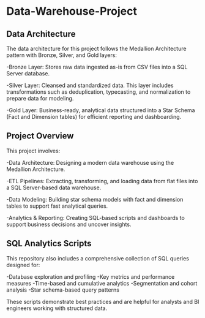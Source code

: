# Data-Warehouse-Project

## Data Architecture
The data architecture for this project follows the Medallion Architecture pattern with Bronze, Silver, and Gold layers:

-Bronze Layer: Stores raw data ingested as-is from CSV files into a SQL Server database.

-Silver Layer: Cleansed and standardized data. This layer includes transformations such as deduplication, typecasting, and normalization to prepare data for modeling.

-Gold Layer: Business-ready, analytical data structured into a Star Schema (Fact and Dimension tables) for efficient reporting and dashboarding.

## Project Overview
This project involves:

-Data Architecture: Designing a modern data warehouse using the Medallion Architecture.

-ETL Pipelines: Extracting, transforming, and loading data from flat files into a SQL Server-based data warehouse.

-Data Modeling: Building star schema models with fact and dimension tables to support fast analytical queries.

-Analytics & Reporting: Creating SQL-based scripts and dashboards to support business decisions and uncover insights.

## SQL Analytics Scripts
This repository also includes a comprehensive collection of SQL queries designed for:

-Database exploration and profiling
-Key metrics and performance measures
-Time-based and cumulative analytics
-Segmentation and cohort analysis
-Star schema-based query patterns

These scripts demonstrate best practices and are helpful for analysts and BI engineers working with structured data.
